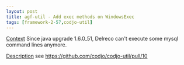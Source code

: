 ```yaml
---
layout: post
title: agf-util - Add exec methods on WindowsExec
tags: [framework-2-57,codjo-util]
---
```

<u>Context</u>
Since java upgrade 1.6.0_51, Delreco can't execute some mysql command lines anymore. 

<u>Description</u>
see https://github.com/codjo/codjo-util/pull/10